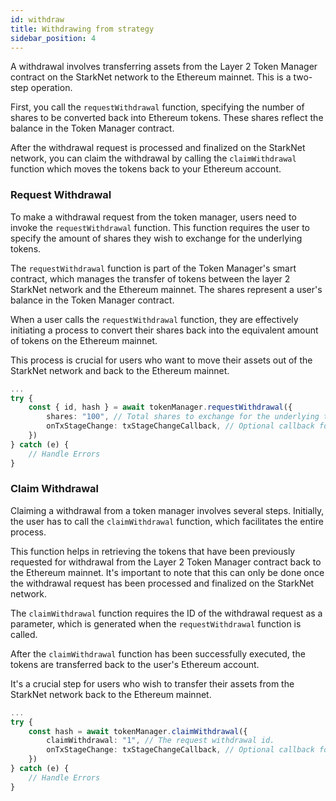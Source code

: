 ```yaml
---
id: withdraw
title: Withdrawing from strategy
sidebar_position: 4
---
```


A withdrawal involves transferring assets from the Layer 2 Token Manager contract on the StarkNet network to the Ethereum mainnet. This is a two-step operation. 

First, you call the `requestWithdrawal` function, specifying the number of shares to be converted back into Ethereum tokens. These shares reflect the balance in the Token Manager contract. 

After the withdrawal request is processed and finalized on the StarkNet network, you can claim the withdrawal by calling the `claimWithdrawal` function which moves the tokens back to your Ethereum account.

### Request Withdrawal

To make a withdrawal request from the token manager, users need to invoke the `requestWithdrawal` function. This function requires the user to specify the amount of shares they wish to exchange for the underlying tokens. 

The `requestWithdrawal` function is part of the Token Manager's smart contract, which manages the transfer of tokens between the layer 2 StarkNet network and the Ethereum mainnet. The shares represent a user's balance in the Token Manager contract. 

When a user calls the `requestWithdrawal` function, they are effectively initiating a process to convert their shares back into the equivalent amount of tokens on the Ethereum mainnet. 

This process is crucial for users who want to move their assets out of the StarkNet network and back to the Ethereum mainnet.

```typescript
...
try {
    const { id, hash } = await tokenManager.requestWithdrawal({
        shares: "100", // Total shares to exchange for the underlying token.
        onTxStageChange: txStageChangeCallback, // Optional callback for getting information about transaction stage.
    })
} catch (e) {
    // Handle Errors
}
```

### Claim Withdrawal

Claiming a withdrawal from a token manager involves several steps. Initially, the user has to call the `claimWithdrawal` function, which facilitates the entire process. 

This function helps in retrieving the tokens that have been previously requested for withdrawal from the Layer 2 Token Manager contract back to the Ethereum mainnet. It's important to note that this can only be done once the withdrawal request has been processed and finalized on the StarkNet network. 

The `claimWithdrawal` function requires the ID of the withdrawal request as a parameter, which is generated when the `requestWithdrawal` function is called. 

After the `claimWithdrawal` function has been successfully executed, the tokens are transferred back to the user's Ethereum account. 

It's a crucial step for users who wish to transfer their assets from the StarkNet network back to the Ethereum mainnet.

```typescript
...
try {
    const hash = await tokenManager.claimWithdrawal({
        claimWithdrawal: "1", // The request withdrawal id.
        onTxStageChange: txStageChangeCallback, // Optional callback for getting information about transaction stage.
    })
} catch (e) {
    // Handle Errors
}
```